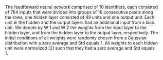 The feedforward neural network comprised of 10 identifiers, each consisted of 784 inputs that were divided into groups of 16 consecutive pixels along the rows, one hidden layer consisted of 49 units and one output unit.
Each unit in the hidden and the output layers had an additional input from a bias unit. We denote by W 1 and W 2 the weights from the input layer to the hidden layer, and from the hidden layer to the output layer, respectively. The initial conditions of all weights were randomly chosen from a Gaussian distribution with a zero average and Std equals 1.
All weights to each hidden unit were normalized [2] such that they had a zero average and Std equals 1. 

